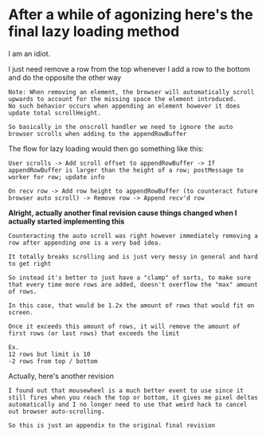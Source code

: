 # After a while of agonizing here's the final lazy loading method

I am an idiot.

I just need remove a row from the top whenever I add a row to the bottom and do the opposite the other way

```text
Note: When removing an element, the browser will automatically scroll upwards to account for the missing space the element introduced.
No such behavior occurs when appending an element however it does update total scrollHeight.

So basically in the onscroll handler we need to ignore the auto browser scrolls when adding to the appendRowBuffer
```

The flow for lazy loading would then go something like this:

```text
User scrolls -> Add scroll offset to appendRowBuffer -> If appendRowBuffer is larger than the height of a row; postMessage to worker for row; update info

On recv row -> Add row height to appendRowBuffer (to counteract future browser auto scroll) -> Remove row -> Append recv'd row
```

**Alright, actually another final revision cause things changed when I actually started implementing this**

```text
Counteracting the auto scroll was right however immediately removing a row after appending one is a very bad idea.

It totally breaks scrolling and is just very messy in general and hard to get right

So instead it's better to just have a "clamp" of sorts, to make sure that every time more rows are added, doesn't overflow the "max" amount of rows.

In this case, that would be 1.2x the amount of rows that would fit on screen.

Once it exceeds this amount of rows, it will remove the amount of first rows (or last rows) that exceeds the limit

Ex.
12 rows but limit is 10
-2 rows from top / bottom
```

Actually, here's another revision

```text
I found out that mousewheel is a much better event to use since it still fires when you reach the top or bottom, it gives me pixel deltas automatically and I no longer need to use that weird hack to cancel out browser auto-scrolling.

So this is just an appendix to the original final revision
```
